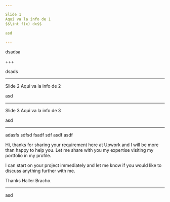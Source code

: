 ```yaml
---

Slide 1
Aqui va la info de 1
$$\int f(x) dx$$

asd

---
```


dsadsa

+++

dsads

---

Slide 2
Aqui va la info de 2

asd

---

Slide 3
Aqui va la info de 3

asd

---

adasfs sdfsd fsadf sdf asdf asdf

Hi, thanks for sharing your requirement here at Upwork and I will be more than happy to help you. Let me share with you my expertise visiting my portfolio in my profile. 

I can start on your project immediately and let me know if you would like to discuss anything further with me. 

Thanks
Haller Bracho.

---

asd
